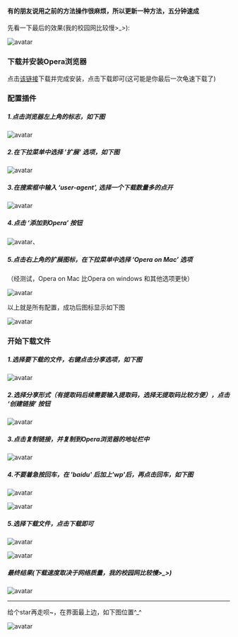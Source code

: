 #### 有的朋友说用之前的方法操作很麻烦，所以更新一种方法，五分钟速成

先看一下最后的效果(我的校园网比较慢>_>):

![avatar](https://github.com/Alvin-Leee/baiduwp/blob/master/pictures/OperaWP/0.png)



### 下载并安装Opera浏览器

点击[该链接](https://pan.baidu.com/s/1sDuH07Jru_XRePH3NN2fww)下载并完成安装，点击下载即可(这可能是你最后一次龟速下载了)



### 配置插件

##### 1.点击浏览器左上角的标志，如下图

![avatar](https://github.com/Alvin-Leee/baiduwp/blob/master/pictures/OperaWP/1.png)

##### 2.在下拉菜单中选择 ’扩展‘ 选项，如下图

![avatar](https://github.com/Alvin-Leee/baiduwp/blob/master/pictures/OperaWP/1.jpg)

##### 3.在搜索框中输入 ‘user-agent’, 选择一个下载数量多的点开

![avatar](https://github.com/Alvin-Leee/baiduwp/blob/master/pictures/OperaWP/2.jpg)

##### 4.点击 ‘添加到Opera’ 按钮

![avatar](https://github.com/Alvin-Leee/baiduwp/blob/master/pictures/OperaWP/4.jpg)、

##### 5.点击右上角的扩展图标，在下拉菜单中选择 ‘Opera on Mac’ 选项

（经测试，Opera on Mac 比Opera on windows 和其他选项更快）

![avatar](https://github.com/Alvin-Leee/baiduwp/blob/master/pictures/OperaWP/5-1.jpg)

以上就是所有配置，成功后图标显示如下图

![avatar](https://github.com/Alvin-Leee/baiduwp/blob/master/pictures/OperaWP/5-2.png)



### 开始下载文件

##### 1.选择要下载的文件，右键点击分享选项，如下图

![avatar](https://github.com/Alvin-Leee/baiduwp/blob/master/pictures/OperaWP/6.png)

##### 2.选择分享形式（有提取码后续需要输入提取码，选择无提取码比较方便），点击 ‘创建链接’ 按钮

![avatar](https://github.com/Alvin-Leee/baiduwp/blob/master/pictures/OperaWP/7.png)

##### 3.点击复制链接，并复制到Opera浏览器的地址栏中

![avatar](https://github.com/Alvin-Leee/baiduwp/blob/master/pictures/OperaWP/8.png)

##### 4.不要着急按回车，在 'baidu' 后加上'wp'后，再点击回车，如下图

![avatar](https://github.com/Alvin-Leee/baiduwp/blob/master/pictures/OperaWP/9-1.png)

![avatar](https://github.com/Alvin-Leee/baiduwp/blob/master/pictures/OperaWP/9-2.png)

##### 5.选择下载文件，点击下载即可

![avatar](https://github.com/Alvin-Leee/baiduwp/blob/master/pictures/OperaWP/10-1.png)

![avatar](https://github.com/Alvin-Leee/baiduwp/blob/master/pictures/OperaWP/10-2.png)

##### 最终结果(下载速度取决于网络质量，我的校园网比较慢>_>)

![avatar](https://github.com/Alvin-Leee/baiduwp/blob/master/pictures/OperaWP/0.png)

___

给个star再走呗~，在界面最上边，如下图位置^_^

![avatar](https://github.com/Alvin-Leee/baiduwp/blob/master/pictures/star.png)

